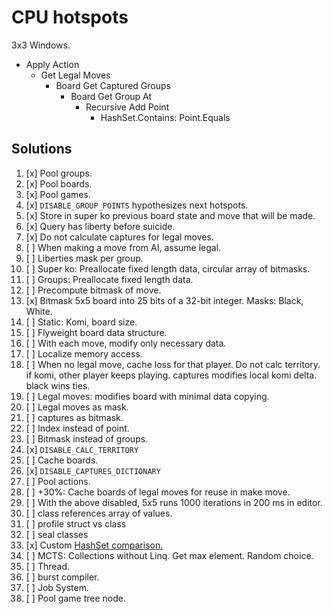 # CPU hotspots

3x3 Windows.

- Apply Action
    - Get Legal Moves
        - Board Get Captured Groups
            - Board Get Group At
                - Recursive Add Point
                    - HashSet.Contains: Point.Equals

## Solutions

1. [x] Pool groups.
1. [x] Pool boards.
1. [x] Pool games.
1. [x] `DISABLE_GROUP_POINTS` hypothesizes next hotspots.
1. [x] Store in super ko previous board state and move that will be made.
1. [x] Query has liberty before suicide.
1. [x] Do not calculate captures for legal moves.
1. [ ] When making a move from AI, assume legal.
1. [ ] Liberties mask per group.
1. [ ] Super ko: Preallocate fixed length data, circular array of bitmasks.
1. [ ] Groups: Preallocate fixed length data.
1. [ ] Precompute bitmask of move.
1. [x] Bitmask 5x5 board into 25 bits of a 32-bit integer. Masks: Black, White.
1. [ ] Static: Komi, board size.
1. [ ] Flyweight board data structure.
1. [ ] With each move, modify only necessary data.
1. [ ] Localize memory access.
1. [ ] When no legal move, cache loss for that player. Do not calc territory. if komi, other player keeps playing. captures modifies local komi delta. black wins ties.
1. [ ] Legal moves: modifies board with minimal data copying.
1. [ ] Legal moves as mask.
1. [ ] captures as bitmask.
1. [ ] Index instead of point.
1. [ ] Bitmask instead of groups.
1. [x] `DISABLE_CALC_TERRITORY`
1. [ ] Cache boards.
1. [x] `DISABLE_CAPTURES_DICTIONARY`
1. [ ] Pool actions.
1. [ ] +30%: Cache boards of legal moves for reuse in make move.
1. [ ] With the above disabled, 5x5 runs 1000 iterations in 200 ms in editor.
1. [ ] class references array of values.
1. [ ] profile struct vs class
1. [ ] seal classes
1. [x] Custom [HashSet comparison.](https://www.codeproject.com/Articles/1280633/Creating-a-Faster-HashSet-for-NET)
1. [ ] MCTS: Collections without Linq. Get max element. Random choice.
1. [ ] Thread.
1. [ ] burst compiler.
1. [ ] Job System.
1. [ ] Pool game tree node.
